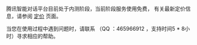 腾讯智能对话平台目前处于内测阶段，当前阶段服务使用免费， 有关最新定价信息，请参阅 [定价](https://cloud.tencent.com/product/tbp/pricing) 页面。

当您在使用过程中遇到问题时，请联系 （QQ ：465966912 ，支持时间5 * 8小时）寻求相应的帮助。


